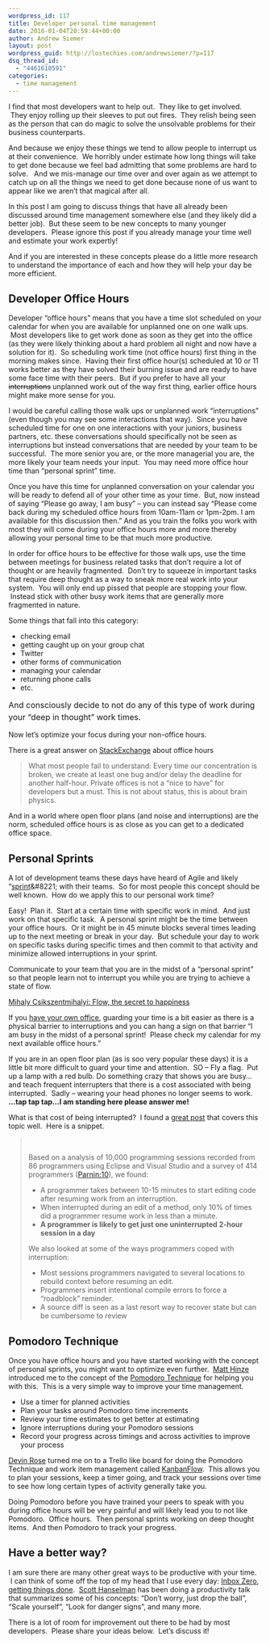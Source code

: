 ```yaml
---
wordpress_id: 117
title: Developer personal time management
date: 2016-01-04T20:59:44+00:00
author: Andrew Siemer
layout: post
wordpress_guid: http://lostechies.com/andrewsiemer/?p=117
dsq_thread_id:
  - "4461610591"
categories:
  - time management
---
```

I find that most developers want to help out.  They like to get involved.  They enjoy rolling up their sleeves to put out fires.  They relish being seen as the person that can do magic to solve the unsolvable problems for their business counterparts.

And because we enjoy these things we tend to allow people to interrupt us at their convenience.  We horribly under estimate how long things will take to get done because we feel bad admitting that some problems are hard to solve.   And we mis-manage our time over and over again as we attempt to catch up on all the things we need to get done because none of us want to appear like we aren&#8217;t that magical after all.

In this post I am going to discuss things that have all already been discussed around time management somewhere else (and they likely did a better job).  But these seem to be new concepts to many younger developers.  Please ignore this post if you already manage your time well and estimate your work expertly!

And if you are interested in these concepts please do a little more research to understand the importance of each and how they will help your day be more efficient.

## Developer Office Hours

Developer &#8220;office hours&#8221; means that you have a time slot scheduled on your calendar for when you are available for unplanned one on one walk ups.  Most developers like to get work done as soon as they get into the office (as they were likely thinking about a hard problem all night and now have a solution for it).  So scheduling work time (not office hours) first thing in the morning makes since.  Having their first office hour(s) scheduled at 10 or 11 works better as they have solved their burning issue and are ready to have some face time with their peers.  But if you prefer to have all your <del>interruptions</del> unplanned work out of the way first thing, earlier office hours might make more sense for you.

I would be careful calling those walk ups or unplanned work &#8220;interruptions&#8221; (even though you may see some interactions that way).  Since you have scheduled time for one on one interactions with your juniors, business partners, etc. these conversations should specifically not be seen as interruptions but instead conversations that are needed by your team to be successful.  The more senior you are, or the more managerial you are, the more likely your team needs your input.  You may need more office hour time than &#8220;personal sprint&#8221; time.

Once you have this time for unplanned conversation on your calendar you will be ready to defend all of your other time as your time.  But, now instead of saying &#8220;Please go away, I am busy&#8221; &#8211; you can instead say &#8220;Please come back during my scheduled office hours from 10am-11am or 1pm-2pm. I am available for this discussion then.&#8221; And as you train the folks you work with most they will come during your office hours more and more thereby allowing your personal time to be that much more productive.

In order for office hours to be effective for those walk ups, use the time between meetings for business related tasks that don&#8217;t require a lot of thought or are heavily fragmented.  Don&#8217;t try to squeeze in important tasks that require deep thought as a way to sneak more real work into your system.  You will only end up pissed that people are stopping your flow.  Instead stick with other busy work items that are generally more fragmented in nature.

Some things that fall into this category:

  * checking email
  * getting caught up on your group chat
  * Twitter
  * other forms of communication
  * managing your calendar
  * returning phone calls
  * etc.

<div>
  <span style="font-size: 16px; line-height: 24px;">And consciously decide to not do any of this type of work during your &#8220;deep in thought&#8221; work times.</span>
</div>

Now let&#8217;s optimize your focus during your non-office hours.

There is a great answer on [StackExchange](http://programmers.stackexchange.com/a/8203) about office hours

> What most people fail to understand: Every time our concentration is broken, we create at least one bug and/or delay the deadline for another half-hour. Private offices is not a &#8220;nice to have&#8221; for developers but a must. This is not about status, this is about brain physics.

And in a world where open floor plans (and noise and interruptions) are the norm, scheduled office hours is as close as you can get to a dedicated office space.

## Personal Sprints

A lot of development teams these days have heard of Agile and likely &#8220;[sprint](https://en.wikipedia.org/wiki/Scrum_(software_development)#Workflow)&#8221; with their teams.  So for most people this concept should be well known.  How do we apply this to our personal work time?

Easy!  Plan it.  Start at a certain time with specific work in mind.  And just work on that specific task.  A personal sprint might be the time between your office hours.  Or it might be in 45 minute blocks several times leading up to the next meeting or break in your day.  But schedule your day to work on specific tasks during specific times and then commit to that activity and minimize allowed interruptions in your sprint.

Communicate to your team that you are in the midst of a &#8220;personal sprint&#8221; so that people learn not to interrupt you while you are trying to achieve a state of flow.

[Mihaly Csikszentmihalyi: Flow, the secret to happiness](https://www.youtube.com/watch?v=fXIeFJCqsPs)



If you [have your own office](http://www.joelonsoftware.com/articles/FieldGuidetoDevelopers.html), guarding your time is a bit easier as there is a physical barrier to interruptions and you can hang a sign on that barrier &#8220;I am busy in the midst of a personal sprint!  Please check my calendar for my next available office hours.&#8221;

If you are in an open floor plan (as is soo very popular these days) it is a little bit more difficult to guard your time and attention.  SO &#8211; Fly a flag.  Put up a lamp with a red bulb. Do something crazy that shows you are busy&#8230;and teach frequent interrupters that there is a cost associated with being interrupted.  Sadly &#8211; wearing your head phones no longer seems to work.   **&#8230;tap tap tap&#8230;I am standing here please answer me!**

What is that cost of being interrupted?  I found a [great post](http://blog.ninlabs.com/2013/01/programmer-interrupted/) that covers this topic well.  Here is a snippet.

> &nbsp;
> 
> Based on a analysis of 10,000 programming sessions recorded from 86 programmers using Eclipse and Visual Studio and a survey of 414 programmers ([Parnin:10](http://www.cc.gatech.edu/~vector/papers/sqj.pdf)), we found:
> 
>   * A programmer takes between 10-15 minutes to start editing code after resuming work from an interruption.
>   * When interrupted during an edit of a method, only 10% of times did a programmer resume work in less than a minute.
>   * **A programmer is likely to get just one uninterrupted 2-hour session in a day**
> 
> We also looked at some of the ways programmers coped with interruption:
> 
>   * Most sessions programmers navigated to several locations to rebuild context before resuming an edit.
>   * Programmers insert intentional compile errors to force a “roadblock” reminder.
>   * A source diff is seen as a last resort way to recover state but can be cumbersome to review

## Pomodoro Technique

Once you have office hours and you have started working with the concept of personal sprints, you might want to optimize even further.  [Matt Hinze](https://twitter.com/mhinze) introduced me to the concept of the [Pomodoro Technique](http://pomodorotechnique.com/) for helping you with this.  This is a very simple way to improve your time management.

  * Use a timer for planned activities
  * Plan your tasks around Pomodoro time increments
  * Review your time estimates to get better at estimating
  * Ignore interruptions during your Pomodoro sessions
  * Record your progress across timings and across activities to improve your process

[Devin Rose](https://twitter.com/techdevman) turned me on to a Trello like board for doing the Pomodoro Technique and work item management called [KanbanFlow](https://kanbanflow.com/pomodoro-technique).  This allows you to plan your sessions, keep a timer going, and track your sessions over time to see how long certain types of activity generally take you.

Doing Pomodoro before you have trained your peers to speak with you during office hours will be very painful and will likely lead you to not like Pomodoro.  Office hours.  Then personal sprints working on deep thought items.  And then Pomodoro to track your progress.

## Have a better way?

I am sure there are many other great ways to be productive with your time.  I can think of some off the top of my head that I use every day: [Inbox Zero](http://www.developerspringboard.com/master-your-success/tame-your-email-distraction-with-inbox-zero/), [getting things done](http://www.developerspringboard.com/master-your-success/getting-things-done-workflow/).  [Scott Hanselman](http://www.hanselman.com/blog/ScottHanselmansCompleteListOfProductivityTips.aspx) has been doing a productivity talk that summarizes some of his concepts: &#8220;Don&#8217;t worry, just drop the ball&#8221;, &#8220;Scale yourself&#8221;, &#8220;Look for danger signs&#8221;, and many more.

There is a lot of room for improvement out there to be had by most developers.  Please share your ideas below.  Let&#8217;s discuss it!